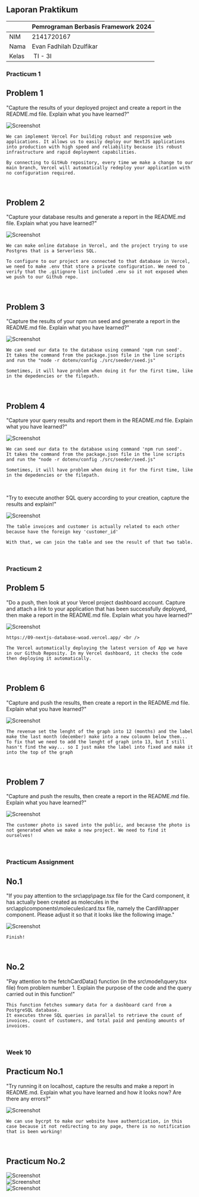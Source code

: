 ## Laporan Praktikum

|  | Pemrograman Berbasis Framework 2024 |
|--|--|
| NIM |  2141720167|
| Nama |  Evan Fadhilah Dzulfikar |
| Kelas | TI - 3I |


### Practicum 1 <br />

## Problem 1

"Capture the results of your deployed project and create a report in the README.md file. Explain what you have learned?"

![Screenshot](assets-report/1.1.png)

    We can implement Vercel For building robust and responsive web applications. It allows us to easily deploy our NextJS applications into production with high speed and reliability because its robust infrastructure and rapid deployment capabilities.

    By connecting to GitHub repository, every time we make a change to our main branch, Vercel will automatically redeploy your application with no configuration required.

<br />

## Problem 2

"Capture your database results and generate a report in the README.md file. Explain what you have learned?"

![Screenshot](assets-report/1.2.png)

    We can make online database in Vercel, and the project trying to use Postgres that is a Serverless SQL.

    To configure to our project are connected to that database in Vercel, we need to make .env that store a private configuration. We need to verify that the .gitignore list included .env so it not exposed when we push to our Github repo.

<br />

## Problem 3

"Capture the results of your npm run seed and generate a report in the README.md file. Explain what you have learned?"

![Screenshot](assets-report/1.3.png)

    We can seed our data to the database using command 'npm run seed'.
    It takes the command from the package.json file in the line scripts and run the "node -r dotenv/config ./src/seeder/seed.js"
    
    Sometimes, it will have problem when doing it for the first time, like in the depedencies or the filepath.

<br />

## Problem 4

"Capture your query results and report them in the README.md file. Explain what you have learned?"

![Screenshot](assets-report/1.4-1.png)

    We can seed our data to the database using command 'npm run seed'.
    It takes the command from the package.json file in the line scripts and run the "node -r dotenv/config ./src/seeder/seed.js"
    
    Sometimes, it will have problem when doing it for the first time, like in the depedencies or the filepath. 

<br />

"Try to execute another SQL query according to your creation, capture the results and explain!"

![Screenshot](assets-report/1.4-1.png)

    The table invoices and customer is actually related to each other because have the foreign key 'customer_id'

    With that, we can join the table and see the result of that two table.

<br />


### Practicum 2 <br />

## Problem 5

"Do a push, then look at your Vercel project dashboard account. Capture and attach a link to your application that has been successfully deployed, then make a report in the README.md file. Explain what you have learned?"

![Screenshot](assets-report/2.5.png) <br />

    https://09-nextjs-database-woad.vercel.app/ <br />

    The Vercel automatically deploying the latest version of App we have in our Github Reposity. In my Vercel dashboard, it checks the code then deploying it automatically.

<br />

## Problem 6

"Capture and push the results, then create a report in the README.md file. Explain what you have learned?"

![Screenshot](assets-report/2.6.png) <br />

    The revenue set the lenght of the graph into 12 (months) and the label make the last month (december) make into a new coloumn below them...
    To fix that we need to add the lenght of graph into 13, but I still hasn't find the way... so I just make the label into fixed and make it into the top of the graph

<br />

## Problem 7

"Capture and push the results, then create a report in the README.md file. Explain what you have learned?"

![Screenshot](assets-report/2.7.png) <br />

    The customer photo is saved into the public, and because the photo is not generated when we make a new project. We need to find it ourselves!

<br />


### Practicum Assignment <br />

## No.1

"If you pay attention to the src\app\page.tsx file for the Card component, it has actually been created as molecules in the src\app\components\molecules\card.tsx file, namely the CardWrapper component. Please adjust it so that it looks like the following image."

![Screenshot](assets-report/3.1.png) <br />

    Finish!

<br />

## No.2

"Pay attention to the fetchCardData() function (in the src\model\query.tsx file) from problem number 1. Explain the purpose of the code and the query carried out in this function!"

    This function fetches summary data for a dashboard card from a PostgreSQL database. 
    It executes three SQL queries in parallel to retrieve the count of invoices, count of customers, and total paid and pending amounts of invoices. 

<br />

### Week 10 <br />

## Practicum No.1

"Try running it on localhost, capture the results and make a report in README.md. Explain what you have learned and how it looks now? Are there any errors?"

![Screenshot](assets-report/w10.1.png) <br />

    We can use bycrpt to make our website have authentication, in this case because it not redirecting to any page, there is no notification that is been working!

<br />

## Practicum No.2

![Screenshot](assets-report/w10.2.1.png) <br />
![Screenshot](assets-report/w10.2.2.png) <br />
![Screenshot](assets-report/w10.2.3.png) <br />

<br />